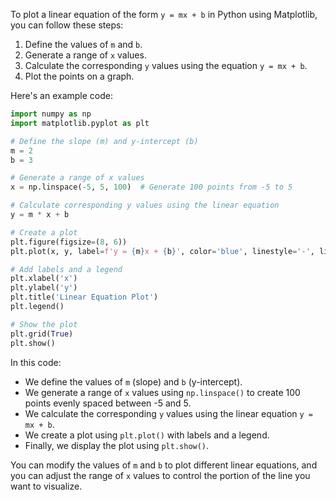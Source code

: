 To plot a linear equation of the form `y = mx + b` in Python using Matplotlib, you can follow these steps:

1. Define the values of `m` and `b`.
2. Generate a range of `x` values.
3. Calculate the corresponding `y` values using the equation `y = mx + b`.
4. Plot the points on a graph.

Here's an example code:

```python
import numpy as np
import matplotlib.pyplot as plt

# Define the slope (m) and y-intercept (b)
m = 2
b = 3

# Generate a range of x values
x = np.linspace(-5, 5, 100)  # Generate 100 points from -5 to 5

# Calculate corresponding y values using the linear equation
y = m * x + b

# Create a plot
plt.figure(figsize=(8, 6))
plt.plot(x, y, label=f'y = {m}x + {b}', color='blue', linestyle='-', linewidth=2)

# Add labels and a legend
plt.xlabel('x')
plt.ylabel('y')
plt.title('Linear Equation Plot')
plt.legend()

# Show the plot
plt.grid(True)
plt.show()
```

In this code:

- We define the values of `m` (slope) and `b` (y-intercept).
- We generate a range of `x` values using `np.linspace()` to create 100 points evenly spaced between -5 and 5.
- We calculate the corresponding `y` values using the linear equation `y = mx + b`.
- We create a plot using `plt.plot()` with labels and a legend.
- Finally, we display the plot using `plt.show()`.

You can modify the values of `m` and `b` to plot different linear equations, and you can adjust the range of `x` values to control the portion of the line you want to visualize.
